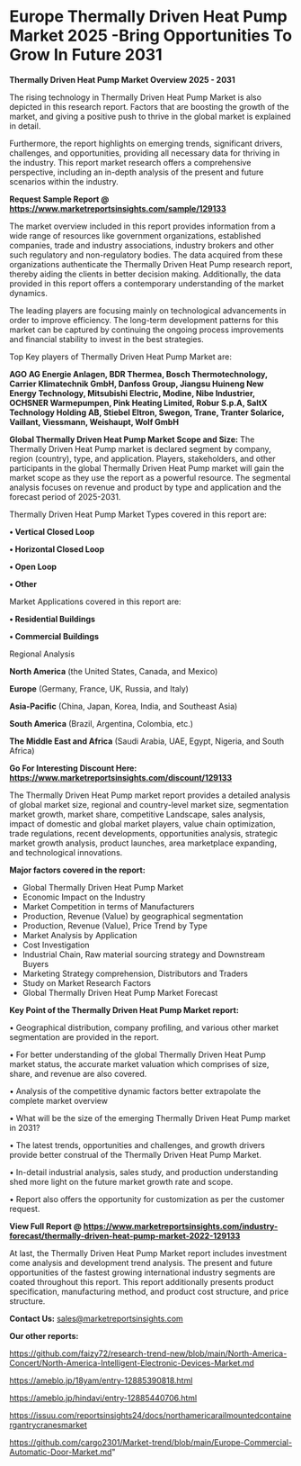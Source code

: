 # Europe Thermally Driven Heat Pump Market 2025 -Bring Opportunities To Grow In Future 2031

<Strong> Thermally Driven Heat Pump Market Overview 2025 - 2031</strong>

The rising technology in Thermally Driven Heat Pump Market is also depicted in this research report. Factors that are boosting the growth of the market, and giving a positive push to thrive in the global market is explained in detail.

Furthermore, the report highlights on emerging trends, significant drivers, challenges, and opportunities, providing all necessary data for thriving in the industry. This report market research offers a comprehensive perspective, including an in-depth analysis of the present and future scenarios within the industry.

<strong>Request Sample Report @ <a href=https://www.marketreportsinsights.com/sample/129133>https://www.marketreportsinsights.com/sample/129133</a></strong>

The market overview included in this report provides information from a wide range of resources like government organizations, established companies, trade and industry associations, industry brokers and other such regulatory and non-regulatory bodies. The data acquired from these organizations authenticate the Thermally Driven Heat Pump research report, thereby aiding the clients in better decision making. Additionally, the data provided in this report offers a contemporary understanding of the market dynamics.

The leading players are focusing mainly on technological advancements in order to improve efficiency. The long-term development patterns for this market can be captured by continuing the ongoing process improvements and financial stability to invest in the best strategies.

Top Key players of Thermally Driven Heat Pump Market are:

<strong>AGO AG Energie  Anlagen, BDR Thermea, Bosch Thermotechnology, Carrier Klimatechnik GmbH, Danfoss Group, Jiangsu Huineng New Energy Technology, Mitsubishi Electric, Modine, Nibe Industrier, OCHSNER Warmepumpen, Pink Heating Limited, Robur S.p.A, SaltX Technology Holding AB, Stiebel Eltron, Swegon, Trane, Tranter Solarice, Vaillant, Viessmann, Weishaupt, Wolf GmbH</strong>

<strong><b>Global Thermally Driven Heat Pump Market Scope and Size:</b></strong>
The Thermally Driven Heat Pump market is declared segment by company, region (country), type, and application. Players, stakeholders, and other participants in the global Thermally Driven Heat Pump market will gain the market scope as they use the report as a powerful resource. The segmental analysis focuses on revenue and product by type and application and the forecast period of 2025-2031.

Thermally Driven Heat Pump Market Types covered in this report are:

<strong>• Vertical Closed Loop

• Horizontal Closed Loop

• Open Loop

• Other</strong>

Market Applications covered in this report are:

<strong>• Residential Buildings

• Commercial Buildings</strong> 

Regional Analysis

<strong>North America</strong> (the United States, Canada, and Mexico)

<strong>Europe</strong> (Germany, France, UK, Russia, and Italy)

<strong>Asia-Pacific</strong> (China, Japan, Korea, India, and Southeast Asia)

<strong>South America</strong> (Brazil, Argentina, Colombia, etc.)

<strong>The Middle East and Africa</strong> (Saudi Arabia, UAE, Egypt, Nigeria, and South Africa)

<strong>Go For Interesting Discount Here: <a href=https://www.marketreportsinsights.com/discount/129133>https://www.marketreportsinsights.com/discount/129133</a></strong>

The Thermally Driven Heat Pump market report provides a detailed analysis of global market size, regional and country-level market size, segmentation market growth, market share, competitive Landscape, sales analysis, impact of domestic and global market players, value chain optimization, trade regulations, recent developments, opportunities analysis, strategic market growth analysis, product launches, area marketplace expanding, and technological innovations.

<strong><b>Major factors covered in the report:</b></strong>
<ul>
  <li>Global Thermally Driven Heat Pump Market </li>
  <li>Economic Impact on the Industry</li>
  <li>Market Competition in terms of Manufacturers</li>
  <li>Production, Revenue (Value) by geographical segmentation</li>
  <li>Production, Revenue (Value), Price Trend by Type</li>
  <li>Market Analysis by Application</li>
  <li>Cost Investigation</li>
  <li>Industrial Chain, Raw material sourcing strategy and Downstream Buyers</li>
  <li>Marketing Strategy comprehension, Distributors and Traders</li>
  <li>Study on Market Research Factors</li>
  <li>Global Thermally Driven Heat Pump Market Forecast</li>
</ul>

<strong><b>Key Point of the Thermally Driven Heat Pump Market report:</b></strong>

• Geographical distribution, company profiling, and various other market segmentation are provided in the report.

• For better understanding of the global Thermally Driven Heat Pump market status, the accurate market valuation which comprises of size, share, and revenue are also covered.

• Analysis of the competitive dynamic factors better extrapolate the complete market overview

• What will be the size of the emerging Thermally Driven Heat Pump market in 2031?

• The latest trends, opportunities and challenges, and growth drivers provide better construal of the Thermally Driven Heat Pump Market.

• In-detail industrial analysis, sales study, and production understanding shed more light on the future market growth rate and scope.

• Report also offers the opportunity for customization as per the customer request.

<strong><b>View Full Report @ <a href=https://www.marketreportsinsights.com/industry-forecast/thermally-driven-heat-pump-market-2022-129133>https://www.marketreportsinsights.com/industry-forecast/thermally-driven-heat-pump-market-2022-129133</a></b></strong>


At last, the Thermally Driven Heat Pump Market report includes investment come analysis and development trend analysis. The present and future opportunities of the fastest growing international industry segments are coated throughout this report. This report additionally presents product specification, manufacturing method, and product cost structure, and price structure.

<strong>Contact Us:</strong>
sales@marketreportsinsights.com

<strong>Our other reports:</strong>

<a href=https://github.com/faizy72/research-trend-new/blob/main/North-America-Concert/North-America-Intelligent-Electronic-Devices-Market.md>https://github.com/faizy72/research-trend-new/blob/main/North-America-Concert/North-America-Intelligent-Electronic-Devices-Market.md</a>

<a href=https://ameblo.jp/18yam/entry-12885390818.html>https://ameblo.jp/18yam/entry-12885390818.html</a>

<a href=https://ameblo.jp/hindavi/entry-12885440706.html>https://ameblo.jp/hindavi/entry-12885440706.html</a>

<a href=https://issuu.com/reportsinsights24/docs/northamericarailmountedcontainergantrycranesmarket>https://issuu.com/reportsinsights24/docs/northamericarailmountedcontainergantrycranesmarket</a>

<a href=https://github.com/cargo2301/Market-trend/blob/main/Europe-Commercial-Automatic-Door-Market.md>https://github.com/cargo2301/Market-trend/blob/main/Europe-Commercial-Automatic-Door-Market.md</a>"
